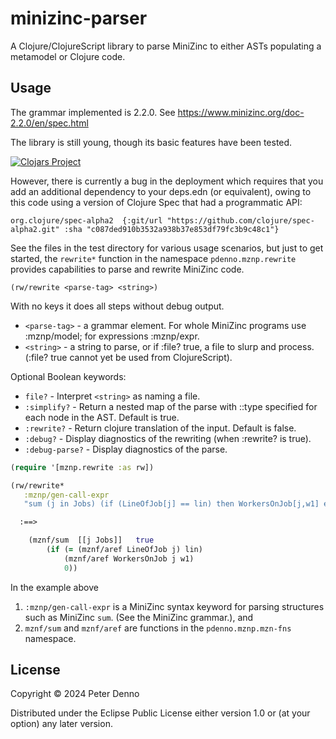 # minizinc-parser

A Clojure/ClojureScript library to parse MiniZinc to either ASTs populating a metamodel or Clojure code.

## Usage

The grammar implemented is 2.2.0. See https://www.minizinc.org/doc-2.2.0/en/spec.html

The library is still young, though its basic features have been tested.

[![Clojars Project](https://img.shields.io/clojars/v/com.github.pdenno/mznp.svg)](https://clojars.org/com.github.pdenno/mznp)

However, there is currently a bug in the deployment which requires that you add an additional dependency to your deps.edn (or equivalent),
owing to this code using a version of Clojure Spec that had a programmatic API:

`org.clojure/spec-alpha2  {:git/url "https://github.com/clojure/spec-alpha2.git"
						   :sha "c087ded910b3532a938b37e853df79fc3b9c48c1"}`


See the files in the test directory for various usage scenarios, but just to get started,
the `rewrite*` function in the namespace `pdenno.mznp.rewrite` provides capabilities to parse and rewrite MiniZinc code.

`(rw/rewrite <parse-tag> <string>)`

With no keys it does all steps without debug output.

   -   `<parse-tag>` - a grammar element. For whole MiniZinc programs use :mznp/model; for expressions :mznp/expr.
   -   `<string>` - a string to parse, or if :file? true, a file to slurp and process. (:file? true cannot yet be used from ClojureScript).

  Optional Boolean keywords:

   -   `file?`         - Interpret `<string>` as naming a file.
   -   `:simplify?`    - Return a nested map of the parse with ::type specified for each node in the AST. Default is true.
   -   `:rewrite?`     - Return clojure translation of the input. Default is false.
   -   `:debug?`       - Display diagnostics of the rewriting (when :rewrite? is true).
   -   `:debug-parse?` - Display diagnostics of the parse.

```clojure
(require '[mznp.rewrite :as rw])

(rw/rewrite*
   :mznp/gen-call-expr
   "sum (j in Jobs) (if (LineOfJob[j] == lin) then WorkersOnJob[j,w1] else 0 endif)")

  :==>

	(mznf/sum  [[j Jobs]]   true
		(if (= (mznf/aref LineOfJob j) lin)
			(mznf/aref WorkersOnJob j w1)
			0))
```
In the example above
   1. `:mznp/gen-call-expr` is a MiniZinc syntax keyword for parsing structures such as MiniZinc `sum`. (See the MiniZinc grammar.), and
   2. `mznf/sum` and `mznf/aref` are functions in the `pdenno.mznp.mzn-fns` namespace.

## License

Copyright © 2024 Peter Denno

Distributed under the Eclipse Public License either version 1.0 or (at your option) any later version.
